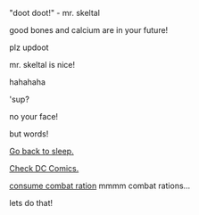 "doot doot!" - mr. skeltal

good bones and calcium are in your future!

plz updoot

mr. skeltal is nice!

hahahaha

'sup?

no your face!

but words!

[Go back to sleep.](../sleep/marshmallow.md)

[Check DC Comics.](../DC-Comics/epic_DC_Character.md)

[consume combat ration](../combatration/combat_ration.md)
mmmm combat rations...

lets do that!
